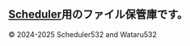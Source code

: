 ## [Scheduler](https://Scheduler532.github.io/Schedular)用のファイル保管庫です。

© 2024-2025 Scheduler532 and Wataru532
